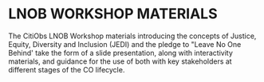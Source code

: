 # LNOB WORKSHOP MATERIALS

The CitiObs LNOB Workshop materials introducing the concepts of Justice, Equity, Diversity and Inclusion (JEDI) and the pledge to "Leave No One Behind' take the form of a slide presentation, along with interactivity materials, and guidance for the use of both with key stakeholders at different stages of the CO lifecycle.
